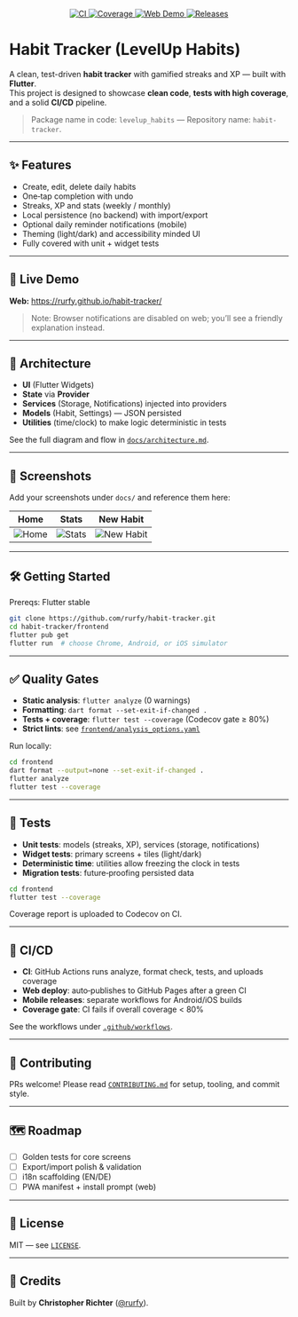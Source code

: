 <p align="center">
  <a href="https://github.com/rurfy/habit-tracker/actions/workflows/ci.yml">
    <img alt="CI" src="https://github.com/rurfy/habit-tracker/actions/workflows/ci.yml/badge.svg">
  </a>
  <a href="https://codecov.io/gh/rurfy/habit-tracker">
    <img alt="Coverage" src="https://codecov.io/gh/rurfy/habit-tracker/branch/main/graph/badge.svg">
  </a>
  <a href="https://rurfy.github.io/habit-tracker/">
    <img alt="Web Demo" src="https://img.shields.io/badge/web-demo-blue">
  </a>
  <a href="https://github.com/rurfy/habit-tracker/releases">
    <img alt="Releases" src="https://img.shields.io/github/v/release/rurfy/habit-tracker">
  </a>
</p>

# Habit Tracker (LevelUp Habits)

A clean, test-driven **habit tracker** with gamified streaks and XP — built with **Flutter**.  
This project is designed to showcase **clean code**, **tests with high coverage**, and a solid **CI/CD** pipeline.

> Package name in code: `levelup_habits` — Repository name: `habit-tracker`.

---

## ✨ Features

- Create, edit, delete daily habits
- One‑tap completion with undo
- Streaks, XP and stats (weekly / monthly)
- Local persistence (no backend) with import/export
- Optional daily reminder notifications (mobile)
- Theming (light/dark) and accessibility minded UI
- Fully covered with unit + widget tests

---

## 🚀 Live Demo

**Web:** https://rurfy.github.io/habit-tracker/

> Note: Browser notifications are disabled on web; you’ll see a friendly explanation instead.

---

## 🧱 Architecture

- **UI** (Flutter Widgets)
- **State** via **Provider**
- **Services** (Storage, Notifications) injected into providers
- **Models** (Habit, Settings) — JSON persisted
- **Utilities** (time/clock) to make logic deterministic in tests

See the full diagram and flow in [`docs/architecture.md`](docs/architecture.md).

---

## 📸 Screenshots

Add your screenshots under `docs/` and reference them here:

| Home | Stats | New Habit |
|---|---|---|
| ![Home](docs/screenshot_home.png) | ![Stats](docs/screenshot_stats.png) | ![New Habit](docs/screenshot_new.png) |

---

## 🛠️ Getting Started

Prereqs: Flutter stable

```bash
git clone https://github.com/rurfy/habit-tracker.git
cd habit-tracker/frontend
flutter pub get
flutter run  # choose Chrome, Android, or iOS simulator
```

---

## ✅ Quality Gates

- **Static analysis**: `flutter analyze` (0 warnings)
- **Formatting**: `dart format --set-exit-if-changed .`
- **Tests + coverage**: `flutter test --coverage` (Codecov gate ≥ 80%)
- **Strict lints**: see [`frontend/analysis_options.yaml`](frontend/analysis_options.yaml)

Run locally:

```bash
cd frontend
dart format --output=none --set-exit-if-changed .
flutter analyze
flutter test --coverage
```

---

## 🧪 Tests

- **Unit tests**: models (streaks, XP), services (storage, notifications)
- **Widget tests**: primary screens + tiles (light/dark)
- **Deterministic time**: utilities allow freezing the clock in tests
- **Migration tests**: future‑proofing persisted data

```bash
cd frontend
flutter test --coverage
```

Coverage report is uploaded to Codecov on CI.

---

## 🔁 CI/CD

- **CI**: GitHub Actions runs analyze, format check, tests, and uploads coverage
- **Web deploy**: auto‑publishes to GitHub Pages after a green CI
- **Mobile releases**: separate workflows for Android/iOS builds
- **Coverage gate**: CI fails if overall coverage < 80%

See the workflows under [`.github/workflows`](.github/workflows).

---

## 🤝 Contributing

PRs welcome! Please read [`CONTRIBUTING.md`](CONTRIBUTING.md) for setup, tooling, and commit style.

---

## 🗺️ Roadmap

- [ ] Golden tests for core screens
- [ ] Export/import polish & validation
- [ ] i18n scaffolding (EN/DE)
- [ ] PWA manifest + install prompt (web)

---

## 📜 License

MIT — see [`LICENSE`](LICENSE).

---

## 🙌 Credits

Built by **Christopher Richter** ([@rurfy](https://github.com/rurfy)).

